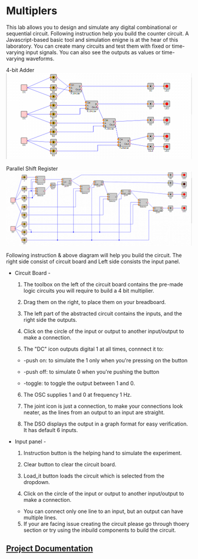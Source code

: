 # Multiplers

This lab allows you to design and simulate any digital combinational or sequential circuit. Following instruction help you build the counter circuit. A Javascript-based basic tool and simulation enigne is at the hear of this laboratory. You can create many circuits and test them with fixed or time-varying input signals. You can also see the outputs as values or time-varying waveforms.

4-bit Adder
![Image](https://github.com/abhisheksp120/digital-logic-design-iiith/blob/master/SRIP/Codes/Images/FullAdder.png?raw=true)

Parallel Shift Register
![Image](https://github.com/abhisheksp120/digital-logic-design-iiith/blob/master/SRIP/Codes/Images/PSReg.png?raw=true)

Following instruction & above diagram will help you build the circuit.
The right side consist of circuit board and Left side consists the input panel.

* Circuit Board -

	1. The toolbox on the left of the circuit board contains the pre-made logic circuits you will require to build a 4 bit multiplier.

	2. Drag them on the right, to place them on your breadboard.

	3. The left part of the abstracted circuit contains the inputs, and the right side the outputs.

	4. Click on the circle of the input or output to another input/output to make a connection.

	5. The "DC" icon outputs digital 1 at all times, connnect it to:

	* -push on: to simulate the 1 only when you're pressing on the button

	* -push off: to simulate 0 when you're pushing the button

	* -toggle: to toggle the output between 1 and 0.

	6. The OSC supplies 1 and 0 at frequency 1 Hz.

	7. The joint icon is just a connection, to make your connections look neater, as the lines from an output to an input are straight.

	8. The DSO displays the output in a graph format for easy verification. It has default 6 inputs.

* Input panel -

	1. Instruction button is the helping hand to simulate the experiment.

	2. Clear button to clear the circuit board.

	3. Load_it button loads the circuit which is selected from the dropdown.

	4. Click on the circle of the input or output to another input/output to make a connection.

	* You can connect only one line to an input, but an output can have multiple lines.

	5. If your are facing issue creating the circuit please go through thoery section or try using the inbuild components to build the circuit.

## [Project Documentation](https://gist.github.com/abhisheksp120/04b1ab1a3c36dd2bc947e5e22269b1a7)